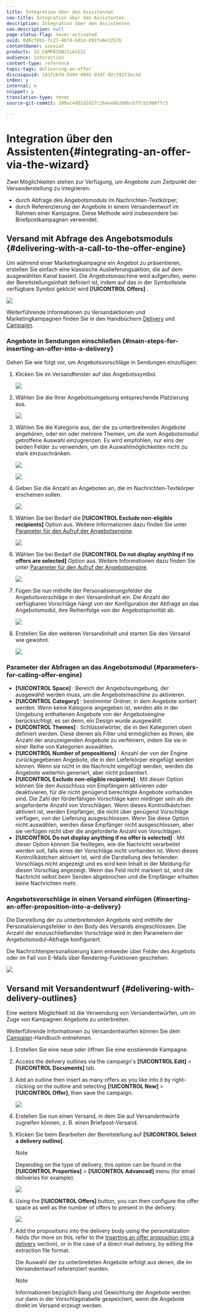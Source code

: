 ```yaml
---
title: Integration über den Assistenten
seo-title: Integration über den Assistenten
description: Integration über den Assistenten
seo-description: null
page-status-flag: never-activated
uuid: 0d8cf0b5-fc27-4bf4-bd1d-892fe6e3257b
contentOwner: sauviat
products: SG_CAMPAIGN/CLASSIC
audience: interaction
content-type: reference
topic-tags: delivering-an-offer
discoiquuid: 181fcb70-9394-4091-93df-92c39273ec3d
index: y
internal: n
snippet: y
translation-type: tm+mt
source-git-commit: 209ac4d81d2d27c264ee6b288bcb7fcb1900ffc5

---
```



# Integration über den Assistenten{#integrating-an-offer-via-the-wizard}

Zwei Möglichkeiten stehen zur Verfügung, um Angebote zum Zeitpunkt der Versanderstellung zu integrieren:

* durch Abfrage des Angebotsmoduls im Nachrichten-Textkörper;
* durch Referenzierung der Angebote in einem Versandentwurf im Rahmen einer Kampagne. Diese Methode wird insbesondere bei Briefpostkampagnen verwendet.

## Versand mit Abfrage des Angebotsmoduls {#delivering-with-a-call-to-the-offer-engine}

Um während einer Marketingkampagne ein Angebot zu präsentieren, erstellen Sie einfach eine klassische Auslieferungsaktion, die auf dem ausgewählten Kanal basiert. Die Angebotsmaschine wird aufgerufen, wenn der Bereitstellungsinhalt definiert ist, indem auf das in der Symbolleiste verfügbare Symbol geklickt wird **[!UICONTROL Offers]** .

![](assets/offer_delivery_009.png)

Weiterführende Informationen zu Versandaktionen und Marketingkampagnen finden Sie in den Handbüchern [Delivery](../../delivery/using/about-direct-mail-channel.md) und [Campaign](../../campaign/using/setting-up-marketing-campaigns.md).

### Angebote in Sendungen einschließen {#main-steps-for-inserting-an-offer-into-a-delivery}

Gehen Sie wie folgt vor, um Angebotsvorschläge in Sendungen einzufügen:

1. Klicken Sie im Versandfenster auf das Angebotssymbol.

   ![](assets/offer_delivery_001.png)

1. Wählen Sie die Ihrer Angebotsumgebung entsprechende Platzierung aus.

   ![](assets/offer_delivery_002.png)

1. Wählen Sie die Kategorie aus, der die zu unterbreitenden Angebote angehören, oder ein oder mehrere Themen, um die vom Angebotsmodul getroffene Auswahl einzugrenzen. Es wird empfohlen, nur eins der beiden Felder zu verwenden, um die Auswahlmöglichkeiten nicht zu stark einzuschränken.

   ![](assets/offer_delivery_003.png)

   ![](assets/offer_delivery_004.png)

1. Geben Sie die Anzahl an Angeboten an, die im Nachrichten-Textkörper erscheinen sollen.

   ![](assets/offer_delivery_005.png)

1. Wählen Sie bei Bedarf die **[!UICONTROL Exclude non-eligible recipients]** Option aus. Weitere Informationen dazu finden Sie unter [Parameter für den Aufruf der Angebotsengine](#parameters-for-calling-offer-engine).

   ![](assets/offer_delivery_006.png)

1. Wählen Sie bei Bedarf die **[!UICONTROL Do not display anything if no offers are selected]** Option aus. Weitere Informationen dazu finden Sie unter [Parameter für den Aufruf der Angebotsengine](#parameters-for-calling-offer-engine).

   ![](assets/offer_delivery_007.png)

1. Fügen Sie nun mithilfe der Personalisierungsfelder die Angebotsvorschläge in den Versandinhalt ein. Die Anzahl der verfügbaren Vorschläge hängt von der Konfiguration der Abfrage an das Angebotsmodul, ihre Reihenfolge von der Angebotspriorität ab.

   ![](assets/offer_delivery_008.png)

1. Erstellen Sie den weiteren Versandinhalt und starten Sie den Versand wie gewohnt.

   ![](assets/offer_delivery_010.png)

### Parameter der Abfragen an das Angebotsmodul {#parameters-for-calling-offer-engine}

* **[!UICONTROL Space]** : Bereich der Angebotsumgebung, der ausgewählt werden muss, um die Angebotsmaschine zu aktivieren.
* **[!UICONTROL Category]** : bestimmter Ordner, in dem Angebote sortiert werden. Wenn keine Kategorie angegeben ist, werden alle in der Umgebung enthaltenen Angebote von der Angebotsengine berücksichtigt, es sei denn, ein Design wurde ausgewählt.
* **[!UICONTROL Themes]** : Schlüsselwörter, die in den Kategorien oben definiert werden. Diese dienen als Filter und ermöglichen es Ihnen, die Anzahl der anzuzeigenden Angebote zu verfeinern, indem Sie sie in einer Reihe von Kategorien auswählen.
* **[!UICONTROL Number of propositions]** : Anzahl der von der Engine zurückgegebenen Angebote, die in den Lieferkörper eingefügt werden können. Wenn sie nicht in die Nachricht eingefügt werden, werden die Angebote weiterhin generiert, aber nicht präsentiert.
* **[!UICONTROL Exclude non-eligible recipients]** : Mit dieser Option können Sie den Ausschluss von Empfängern aktivieren oder deaktivieren, für die nicht genügend berechtigte Angebote vorhanden sind. Die Zahl der förderfähigen Vorschläge kann niedriger sein als die angeforderte Anzahl von Vorschlägen. Wenn dieses Kontrollkästchen aktiviert ist, werden Empfänger, die nicht über genügend Vorschläge verfügen, von der Lieferung ausgeschlossen. Wenn Sie diese Option nicht auswählen, werden diese Empfänger nicht ausgeschlossen, aber sie verfügen nicht über die angeforderte Anzahl von Vorschlägen.
* **[!UICONTROL Do not display anything if no offer is selected]** : Mit dieser Option können Sie festlegen, wie die Nachricht verarbeitet werden soll, falls eines der Vorschläge nicht vorhanden ist. Wenn dieses Kontrollkästchen aktiviert ist, wird die Darstellung des fehlenden Vorschlags nicht angezeigt und es wird kein Inhalt in der Meldung für diesen Vorschlag angezeigt. Wenn das Feld nicht markiert ist, wird die Nachricht selbst beim Senden abgebrochen und die Empfänger erhalten keine Nachrichten mehr.

### Angebotsvorschläge in einen Versand einfügen {#inserting-an-offer-proposition-into-a-delivery}

Die Darstellung der zu unterbreitenden Angebote wird mithilfe der Personalisierungsfelder in den Body des Versands eingeschlossen. Die Anzahl der einzuschließenden Vorschläge wird in den Parametern der Angebotsmodul-Abfrage konfiguriert.

Die Nachrichtenpersonalisierung kann entweder über Felder des Angebots oder im Fall von E-Mails über Rendering-Funktionen geschehen.

![](assets/offer_delivery_011.png)

## Versand mit Versandentwurf {#delivering-with-delivery-outlines}

Eine weitere Möglichkeit ist die Verwendung von Versandentwürfen, um im Zuge von Kampagnen Angebote zu unterbreiten.

Weiterführende Informationen zu Versandentwürfen können Sie dem [Campaign](../../campaign/using/marketing-campaign-deliveries.md#associating-and-structuring-resources-linked-via-a-delivery-outline)-Handbuch entnehmen.

1. Erstellen Sie eine neue oder öffnen Sie eine existierende Kampagne.
1. Access the delivery outlines via the campaign&#39;s **[!UICONTROL Edit]** > **[!UICONTROL Documents]** tab.
1. Add an outline then insert as many offers as you like into it by right-clicking on the outline and selecting **[!UICONTROL New]** > **[!UICONTROL Offer]**, then save the campaign.

   ![](assets/int_compo_offre1.png)

1. Erstellen Sie nun einen Versand, in dem Sie auf Versandentwürfe zugreifen können, z. B. einen Briefpost-Versand.
1. Klicken Sie beim Bearbeiten der Bereitstellung auf **[!UICONTROL Select a delivery outline]**.

   >[!NOTE]
   >
   >Depending on the type of delivery, this option can be found in the **[!UICONTROL Properties]** > **[!UICONTROL Advanced]** menu (for email deliveries for example).

   ![](assets/int_compo_offre2.png)

1. Using the **[!UICONTROL Offers]** button, you can then configure the offer space as well as the number of offers to present in the delivery.

   ![](assets/int_compo_offre3.png)

1. Add the propositions into the delivery body using the personalization fields (for more on this, refer to the [Inserting an offer proposition into a delivery](#inserting-an-offer-proposition-into-a-delivery) section), or in the case of a direct mail delivery, by editing the extraction file format.

   Die Auswahl der zu unterbreiteten Angebote erfolgt aus denen, die im Versandentwurf referenziert wurden.

   >[!NOTE]
   >
   >Informationen bezüglich Rang und Gewichtung der Angebote werden nur dann in der Vorschlagstabelle gespeichert, wenn die Angebote direkt im Versand erzeugt werden.

